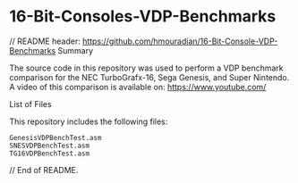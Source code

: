 # 16-Bit-Consoles-VDP-Benchmarks

// README header: https://github.com/hmouradian/16-Bit-Console-VDP-Benchmarks
Summary

The source code in this repository was used to perform a VDP benchmark comparison for the NEC TurboGrafx-16, Sega Genesis, and Super Nintendo. A video of this comparison is available on: https://www.youtube.com/

List of Files

This repository includes the following files:

    GenesisVDPBenchTest.asm
    SNESVDPBenchTest.asm
    TG16VDPBenchTest.asm

// End of README.
